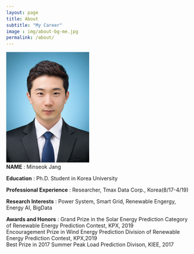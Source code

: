 ```yaml
---
layout: page
title: About
subtitle: "My Career"
image : img/about-bg-me.jpg
permalink: /about/
---
```

![aboutme](./img/edited_about-me.png#center)  
**NAME** : Minseok Jang  
  
**Education** : Ph.D. Student in Korea University
    
**Professional Experience** : Researcher, Tmax Data Corp., Korea(8/17-4/19)
    
**Research Interests** : Power System, Smart Grid, Renewable Engergy, Energy AI, BigData    

**Awards and Honors** : Grand Prize in the Solar Energy Prediction Category of Renewable Energy Prediction Contest, KPX, 2019   
Encouragement Prize in Wind Energy Prediction Division of Renewable Energy Prediction Contest, KPX,2019  
Best Prize in 2017 Summer Peak Load Prediction Divison, KIEE, 2017 
